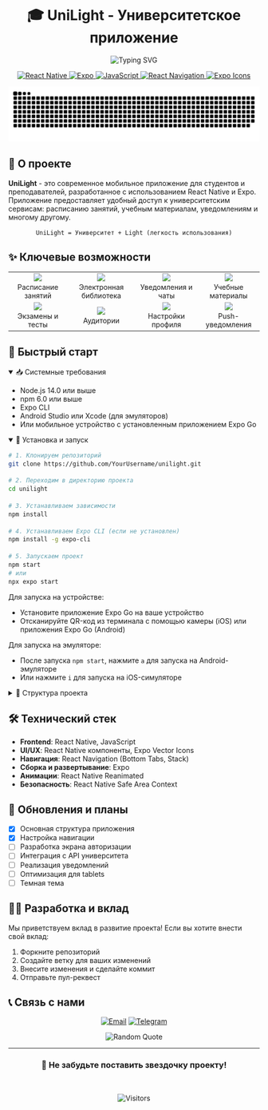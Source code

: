 <div align="center">
  
# 🎓 UniLight - Университетское приложение

<img src="https://readme-typing-svg.herokuapp.com?font=Fira+Code&pause=1000&color=2196F3&center=true&vCenter=true&width=435&lines=Умное+приложение+для+учебы;Удобный+доступ+к+расписанию;Цифровая+библиотека;Безопасность+и+производительность" alt="Typing SVG" />

<p align="center">
<a href="https://reactnative.dev/" target="_blank">
<img src="https://img.shields.io/badge/React_Native-20232A?style=for-the-badge&logo=react&logoColor=61DAFB" alt="React Native"/>
</a>
<a href="https://expo.dev/" target="_blank">
<img src="https://img.shields.io/badge/Expo-000020?style=for-the-badge&logo=expo&logoColor=white" alt="Expo"/>
</a>
<a href="https://www.javascript.com/" target="_blank">
<img src="https://img.shields.io/badge/JavaScript-F7DF1E?style=for-the-badge&logo=javascript&logoColor=black" alt="JavaScript"/>
</a>
<a href="https://reactnavigation.org/" target="_blank">
<img src="https://img.shields.io/badge/React_Navigation-6B52AE?style=for-the-badge&logo=react&logoColor=white" alt="React Navigation"/>
</a>
<a href="https://github.com/expo/vector-icons" target="_blank">
<img src="https://img.shields.io/badge/Expo_Icons-000020?style=for-the-badge&logo=expo&logoColor=white" alt="Expo Icons"/>
</a>
</p>

<img src="https://raw.githubusercontent.com/Platane/snk/output/github-contribution-grid-snake.svg" alt="snake" style="max-width: 100%;"/>

</div>

## 📱 О проекте

**UniLight** - это современное мобильное приложение для студентов и преподавателей, разработанное с использованием React Native и Expo. Приложение предоставляет удобный доступ к университетским сервисам: расписанию занятий, учебным материалам, уведомлениям и многому другому.

<div align="center">

```text
UniLight = Университет + Light (легкость использования)
```

</div>

## ✨ Ключевые возможности

<div align="center">

<table>
<tr>
<td align="center">
<img width="64" src="https://img.icons8.com/color/96/000000/calendar.png"/>
<br/>Расписание занятий
</td>
<td align="center">
<img width="64" src="https://img.icons8.com/color/96/000000/book.png"/>
<br/>Электронная библиотека
</td>
<td align="center">
<img width="64" src="https://img.icons8.com/color/96/000000/chat.png"/>
<br/>Уведомления и чаты
</td>
<td align="center">
<img width="64" src="https://img.icons8.com/color/96/000000/graduation-cap.png"/>
<br/>Учебные материалы
</td>
</tr>
<tr>
<td align="center">
<img width="64" src="https://img.icons8.com/color/96/000000/exam.png"/>
<br/>Экзамены и тесты
</td>
<td align="center">
<img width="64" src="https://img.icons8.com/color/96/000000/classroom.png"/>
<br/>Аудитории
</td>
<td align="center">
<img width="64" src="https://img.icons8.com/color/96/000000/settings.png"/>
<br/>Настройки профиля
</td>
<td align="center">
<img width="64" src="https://img.icons8.com/fluency/96/000000/appointment-reminders.png"/>
<br/>Push-уведомления
</td>
</tr>
</table>

</div>

## 🚀 Быстрый старт

<details open>
<summary>📥 Системные требования</summary>

* Node.js 14.0 или выше
* npm 6.0 или выше
* Expo CLI
* Android Studio или Xcode (для эмуляторов)
* Или мобильное устройство с установленным приложением Expo Go

</details>

<details open>
<summary>📲 Установка и запуск</summary>

```bash
# 1. Клонируем репозиторий
git clone https://github.com/YourUsername/unilight.git

# 2. Переходим в директорию проекта
cd unilight

# 3. Устанавливаем зависимости
npm install

# 4. Устанавливаем Expo CLI (если не установлен)
npm install -g expo-cli

# 5. Запускаем проект
npm start
# или
npx expo start
```

Для запуска на устройстве:
- Установите приложение Expo Go на ваше устройство
- Отсканируйте QR-код из терминала с помощью камеры (iOS) или приложения Expo Go (Android)

Для запуска на эмуляторе:
- После запуска `npm start`, нажмите `a` для запуска на Android-эмуляторе
- Или нажмите `i` для запуска на iOS-симуляторе

</details>

<details>
<summary>🧰 Структура проекта</summary>

```
unilight/
├── assets/              # Изображения, шрифты и другие статические ресурсы
├── src/                 # Исходный код приложения
│   ├── components/      # Многоразовые компоненты
│   ├── navigation/      # Навигационная структура (react-navigation)
│   ├── screens/         # Экраны приложения
│   ├── services/        # API и другие сервисы
│   └── utils/           # Вспомогательные функции
├── .gitignore          # Игнорируемые Git-файлы
├── App.js              # Корневой компонент приложения
├── app.json            # Конфигурация Expo
├── babel.config.js     # Конфигурация Babel
├── index.js            # Точка входа
├── package.json        # Зависимости и скрипты NPM
└── README.md           # Документация проекта
```

</details>

## 🛠️ Технический стек

* **Frontend**: React Native, JavaScript
* **UI/UX**: React Native компоненты, Expo Vector Icons
* **Навигация**: React Navigation (Bottom Tabs, Stack)
* **Сборка и развертывание**: Expo
* **Анимации**: React Native Reanimated
* **Безопасность**: React Native Safe Area Context

## 🔄 Обновления и планы

- [x] Основная структура приложения
- [x] Настройка навигации
- [ ] Разработка экрана авторизации
- [ ] Интеграция с API университета
- [ ] Реализация уведомлений
- [ ] Оптимизация для tablets
- [ ] Темная тема

## 👨‍💻 Разработка и вклад

Мы приветствуем вклад в развитие проекта! Если вы хотите внести свой вклад:

1. Форкните репозиторий
2. Создайте ветку для ваших изменений
3. Внесите изменения и сделайте коммит
4. Отправьте пул-реквест

## 📞 Связь с нами

<div align="center">

[![Email](https://img.shields.io/badge/Email-Поддержка-blue?style=for-the-badge&logo=mail.ru)](mailto:tighki@mail.ru)
[![Telegram](https://img.shields.io/badge/Telegram-Чат_разработчиков-blue?style=for-the-badge&logo=telegram)](https://t.me/TighkiCult)

<img src="https://quotes-github-readme.vercel.app/api?type=horizontal&theme=radical" alt="Random Quote"/>

</div>

---

<div align="center">
  
### 🌟 Не забудьте поставить звездочку проекту!

<img src="https://raw.githubusercontent.com/BrunnerLivio/brunnerlivio/master/images/marquee.svg" alt=""/>

![Visitors](https://api.visitorbadge.io/api/visitors?path=https%3A%2F%2Fgithub.com%2FYourUsername%2Funilight&label=Посетители&labelColor=%23697689&countColor=%232ccce4)

</div> 